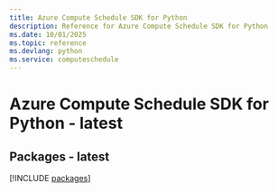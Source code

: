 ```yaml
---
title: Azure Compute Schedule SDK for Python
description: Reference for Azure Compute Schedule SDK for Python
ms.date: 10/01/2025
ms.topic: reference
ms.devlang: python
ms.service: computeschedule
---
```

# Azure Compute Schedule SDK for Python - latest
## Packages - latest
[!INCLUDE [packages](compute-schedule-index.md)]
